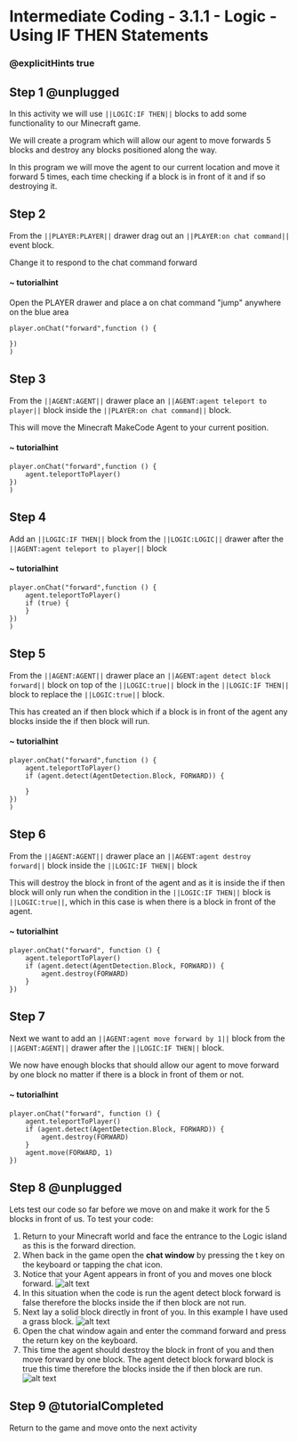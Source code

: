 # Intermediate Coding - 3.1.1 - Logic - Using IF THEN Statements

### @explicitHints true

## Step 1 @unplugged
In this activity we will use ``||LOGIC:IF THEN||`` blocks to add some functionality to our Minecraft game.

We will create a program which will allow our agent to move forwards 5 blocks and destroy any blocks positioned along the way.

In this program we will move the agent to our current location and move it forward 5 times, each time checking if a block is in front of it and if so destroying it.

## Step 2
From the ``||PLAYER:PLAYER||`` drawer drag out an ``||PLAYER:on chat command||`` event block. 

Change it to respond to the chat command forward
#### ~ tutorialhint
Open the PLAYER drawer and place a on chat command "jump" anywhere on the blue area
```blocks
player.onChat("forward",function () {
 
})
)
```
## Step 3
From the ``||AGENT:AGENT||`` drawer place an ``||AGENT:agent teleport to player||``  block inside the ``||PLAYER:on chat command||``  block.

This will move the Minecraft MakeCode Agent to your current position.
#### ~ tutorialhint
```blocks 
player.onChat("forward",function () {
	agent.teleportToPlayer()
})
)
```
## Step 4
Add an ``||LOGIC:IF THEN||`` block from the ``||LOGIC:LOGIC||`` drawer after the ``||AGENT:agent teleport to player||`` block
#### ~ tutorialhint
```blocks 
player.onChat("forward",function () {
	agent.teleportToPlayer()
	if (true) {
    }
})
)
```

## Step 5
From the ``||AGENT:AGENT||`` drawer place an ``||AGENT:agent detect block forward||`` block on top of the ``||LOGIC:true||`` block in the ``||LOGIC:IF THEN||`` block to replace the ``||LOGIC:true||`` block.

This has created an if then block which if a block is in front of the agent any blocks inside the if then block will run.

#### ~ tutorialhint
```blocks 
player.onChat("forward",function () {
	agent.teleportToPlayer()
	if (agent.detect(AgentDetection.Block, FORWARD)) {
    	
    }
})
)
```

## Step 6
From the ``||AGENT:AGENT||`` drawer place an ``||AGENT:agent destroy forward||`` block inside the ``||LOGIC:IF THEN||`` block

This will destroy the block in front of the agent and as it is inside the if then block will only run when the condition in the ``||LOGIC:IF THEN||`` block is ``||LOGIC:true||``, which in this case is when there is a block in front of the agent.
#### ~ tutorialhint
```blocks 
player.onChat("forward", function () {
    agent.teleportToPlayer()
    if (agent.detect(AgentDetection.Block, FORWARD)) {
        agent.destroy(FORWARD)
    }
})
```

## Step 7
Next we want to add an ``||AGENT:agent move forward by 1||`` block from the ``||AGENT:AGENT||`` drawer after the ``||LOGIC:IF THEN||`` block.

We now have enough blocks that should allow our agent to move forward by one block no matter if there is a block in front of them or not.

#### ~ tutorialhint
```blocks 
player.onChat("forward", function () {
    agent.teleportToPlayer()
    if (agent.detect(AgentDetection.Block, FORWARD)) {
        agent.destroy(FORWARD)
    }
    agent.move(FORWARD, 1)
})
```

## Step 8 @unplugged
Lets test our code so far before we move on and make it work for the 5 blocks in front of us.
To test your code:
1. Return to your Minecraft world and face the entrance to the Logic island as this is the forward direction.
2. When back in the game open the **chat window** by pressing the t key on the keyboard or tapping the chat icon.
3. Notice that your Agent appears in front of you and moves one block forward.
![alt text](https://github.com/Prodigy-Learning/CodingInMinecraft-Intermediate/blob/master/Lesson3/3.1.1/images/1.jpg?raw=true "Agent")
4. In this situation when the code is run the agent detect block forward is false therefore the blocks inside the if then block are not run. 
5. Next lay a solid block directly in front of you. In this example I have used a grass block.
![alt text](https://github.com/Prodigy-Learning/CodingInMinecraft-Intermediate/blob/master/Lesson3/3.1.1/images/2.jpg?raw=true "Agent")
6. Open the chat window again and enter the command forward and press the return key on the keyboard.
7. This time the agent should destroy the block in front of you and then move forward by one block. 
The agent detect block forward block is true this time therefore the blocks inside the if then block are run.
![alt text](https://github.com/Prodigy-Learning/CodingInMinecraft-Intermediate/blob/master/Lesson3/3.1.1/images/3.jpg?raw=true "Agent")

## Step 9 @tutorialCompleted
Return to the game and move onto the next activity
